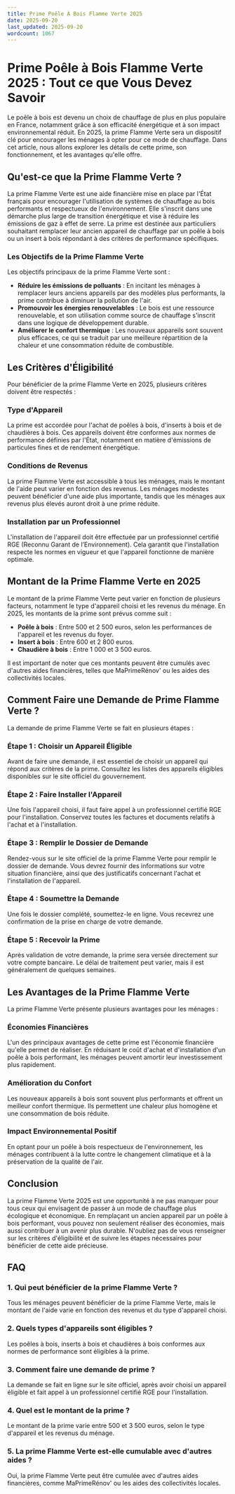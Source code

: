```yaml
---
title: Prime Poêle À Bois Flamme Verte 2025
date: 2025-09-20
last_updated: 2025-09-20
wordcount: 1067
---
```


# Prime Poêle à Bois Flamme Verte 2025 : Tout ce que Vous Devez Savoir

Le poêle à bois est devenu un choix de chauffage de plus en plus populaire en France, notamment grâce à son efficacité énergétique et à son impact environnemental réduit. En 2025, la prime Flamme Verte sera un dispositif clé pour encourager les ménages à opter pour ce mode de chauffage. Dans cet article, nous allons explorer les détails de cette prime, son fonctionnement, et les avantages qu'elle offre.

## Qu'est-ce que la Prime Flamme Verte ?

La prime Flamme Verte est une aide financière mise en place par l'État français pour encourager l'utilisation de systèmes de chauffage au bois performants et respectueux de l'environnement. Elle s'inscrit dans une démarche plus large de transition énergétique et vise à réduire les émissions de gaz à effet de serre. La prime est destinée aux particuliers souhaitant remplacer leur ancien appareil de chauffage par un poêle à bois ou un insert à bois répondant à des critères de performance spécifiques.

### Les Objectifs de la Prime Flamme Verte

Les objectifs principaux de la prime Flamme Verte sont :

- **Réduire les émissions de polluants** : En incitant les ménages à remplacer leurs anciens appareils par des modèles plus performants, la prime contribue à diminuer la pollution de l'air.
- **Promouvoir les énergies renouvelables** : Le bois est une ressource renouvelable, et son utilisation comme source de chauffage s'inscrit dans une logique de développement durable.
- **Améliorer le confort thermique** : Les nouveaux appareils sont souvent plus efficaces, ce qui se traduit par une meilleure répartition de la chaleur et une consommation réduite de combustible.

## Les Critères d'Éligibilité

Pour bénéficier de la prime Flamme Verte en 2025, plusieurs critères doivent être respectés :

### Type d'Appareil

La prime est accordée pour l'achat de poêles à bois, d'inserts à bois et de chaudières à bois. Ces appareils doivent être conformes aux normes de performance définies par l'État, notamment en matière d'émissions de particules fines et de rendement énergétique.

### Conditions de Revenus

La prime Flamme Verte est accessible à tous les ménages, mais le montant de l'aide peut varier en fonction des revenus. Les ménages modestes peuvent bénéficier d'une aide plus importante, tandis que les ménages aux revenus plus élevés auront droit à une prime réduite.

### Installation par un Professionnel

L'installation de l'appareil doit être effectuée par un professionnel certifié RGE (Reconnu Garant de l’Environnement). Cela garantit que l'installation respecte les normes en vigueur et que l'appareil fonctionne de manière optimale.

## Montant de la Prime Flamme Verte en 2025

Le montant de la prime Flamme Verte peut varier en fonction de plusieurs facteurs, notamment le type d'appareil choisi et les revenus du ménage. En 2025, les montants de la prime sont prévus comme suit :

- **Poêle à bois** : Entre 500 et 2 500 euros, selon les performances de l'appareil et les revenus du foyer.
- **Insert à bois** : Entre 600 et 2 800 euros.
- **Chaudière à bois** : Entre 1 000 et 3 500 euros.

Il est important de noter que ces montants peuvent être cumulés avec d'autres aides financières, telles que MaPrimeRénov' ou les aides des collectivités locales.

## Comment Faire une Demande de Prime Flamme Verte ?

La demande de prime Flamme Verte se fait en plusieurs étapes :

### Étape 1 : Choisir un Appareil Éligible

Avant de faire une demande, il est essentiel de choisir un appareil qui répond aux critères de la prime. Consultez les listes des appareils éligibles disponibles sur le site officiel du gouvernement.

### Étape 2 : Faire Installer l'Appareil

Une fois l'appareil choisi, il faut faire appel à un professionnel certifié RGE pour l'installation. Conservez toutes les factures et documents relatifs à l'achat et à l'installation.

### Étape 3 : Remplir le Dossier de Demande

Rendez-vous sur le site officiel de la prime Flamme Verte pour remplir le dossier de demande. Vous devrez fournir des informations sur votre situation financière, ainsi que des justificatifs concernant l'achat et l'installation de l'appareil.

### Étape 4 : Soumettre la Demande

Une fois le dossier complété, soumettez-le en ligne. Vous recevrez une confirmation de la prise en charge de votre demande.

### Étape 5 : Recevoir la Prime

Après validation de votre demande, la prime sera versée directement sur votre compte bancaire. Le délai de traitement peut varier, mais il est généralement de quelques semaines.

## Les Avantages de la Prime Flamme Verte

La prime Flamme Verte présente plusieurs avantages pour les ménages :

### Économies Financières

L'un des principaux avantages de cette prime est l'économie financière qu'elle permet de réaliser. En réduisant le coût d'achat et d'installation d'un poêle à bois performant, les ménages peuvent amortir leur investissement plus rapidement.

### Amélioration du Confort

Les nouveaux appareils à bois sont souvent plus performants et offrent un meilleur confort thermique. Ils permettent une chaleur plus homogène et une consommation de bois réduite.

### Impact Environnemental Positif

En optant pour un poêle à bois respectueux de l'environnement, les ménages contribuent à la lutte contre le changement climatique et à la préservation de la qualité de l'air.

## Conclusion

La prime Flamme Verte 2025 est une opportunité à ne pas manquer pour tous ceux qui envisagent de passer à un mode de chauffage plus écologique et économique. En remplaçant un ancien appareil par un poêle à bois performant, vous pouvez non seulement réaliser des économies, mais aussi contribuer à un avenir plus durable. N'oubliez pas de vous renseigner sur les critères d'éligibilité et de suivre les étapes nécessaires pour bénéficier de cette aide précieuse.

## FAQ

### 1. Qui peut bénéficier de la prime Flamme Verte ?

Tous les ménages peuvent bénéficier de la prime Flamme Verte, mais le montant de l'aide varie en fonction des revenus et du type d'appareil choisi.

### 2. Quels types d'appareils sont éligibles ?

Les poêles à bois, inserts à bois et chaudières à bois conformes aux normes de performance sont éligibles à la prime.

### 3. Comment faire une demande de prime ?

La demande se fait en ligne sur le site officiel, après avoir choisi un appareil éligible et fait appel à un professionnel certifié RGE pour l'installation.

### 4. Quel est le montant de la prime ?

Le montant de la prime varie entre 500 et 3 500 euros, selon le type d'appareil et les revenus du ménage.

### 5. La prime Flamme Verte est-elle cumulable avec d'autres aides ?

Oui, la prime Flamme Verte peut être cumulée avec d'autres aides financières, comme MaPrimeRénov' ou les aides des collectivités locales.